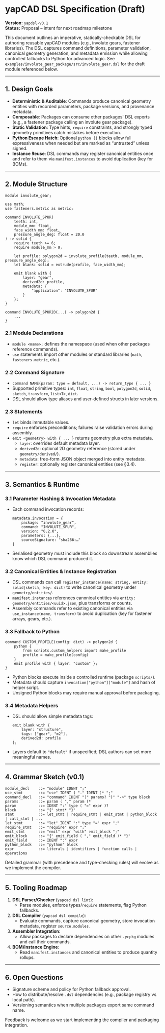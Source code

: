 # yapCAD DSL Specification (Draft)

**Version:** `yapdsl-v0.1`  
**Status:** Proposal – intent for next roadmap milestone

This document outlines an imperative, statically-checkable DSL for authoring reusable yapCAD modules (e.g., involute gears, fastener libraries). The DSL captures command definitions, parameter validation, canonical geometry generation, and metadata emission while allowing controlled fallbacks to Python for advanced logic. See `examples/involute_gear_package/src/involute_gear.dsl` for the draft module referenced below.

---

## 1. Design Goals

- **Deterministic & Auditable**: Commands produce canonical geometry entities with recorded parameters, package versions, and provenance metadata.
- **Composable**: Packages can consume other packages' DSL exports (e.g., a fastener package calling an involute gear package).
- **Static Validation**: Type hints, `require` constraints, and strongly typed geometry primitives catch mistakes before execution.
- **Python Escape Hatch**: Optional `python {}` blocks allow full expressiveness when needed but are marked as “untrusted” unless signed.
- **Instance Reuse**: DSL commands may register canonical entities once and refer to them via `manifest.instances` to avoid duplication (key for BOMs).

---

## 2. Module Structure

```
module involute_gear;

use math;
use fasteners.metric as metric;

command INVOLUTE_SPUR(
    teeth: int,
    module_mm: float,
    face_width_mm: float,
    pressure_angle_deg: float = 20.0
) -> solid {
    require teeth >= 6;
    require module_mm > 0;

    let profile: polygon2d = involute_profile(teeth, module_mm, pressure_angle_deg);
    let blank: solid = extrude(profile, face_width_mm);

    emit blank with {
        layer: "gear",
        derived2d: profile,
        metadata: {
            "application": "INVOLUTE_SPUR"
        }
    };
}

command INVOLUTE_SPUR2D(...) -> polygon2d {
    ...
}
```

### 2.1 Module Declarations
- `module <name>;` defines the namespace (used when other packages reference commands).
- `use` statements import other modules or standard libraries (`math`, `fasteners.metric`, etc.).

### 2.2 Command Signature
- `command NAME(param: type = default, ...) -> return_type { ... }`
- Supported primitive types: `int`, `float`, `string`, `bool`, `polygon2d`, `solid`, `sketch`, `transform`, `list<T>`, `dict`.
- DSL should allow type aliases and user-defined structs in later versions.

### 2.3 Statements
- `let` binds immutable values.
- `require` enforces preconditions; failures raise validation errors during assembly.
- `emit <geometry> with { ... }` returns geometry plus extra metadata.
  * `layer`: overrides default metadata layer.
  * `derived2d`: optional 2D geometry reference (stored under `geometry/derived/`).
  * `metadata`: free-form JSON object merged into entity metadata.
  * `register`: optionally register canonical entities (see §3.4).

---

## 3. Semantics & Runtime

### 3.1 Parameter Hashing & Invocation Metadata
- Each command invocation records:
  ```
  metadata.invocation = {
      package: "involute_gear",
      command: "INVOLUTE_SPUR",
      version: "0.2.0",
      parameters: {...},
      sourceSignature: "sha256:…"
  }
  ```
- Serialised geometry must include this block so downstream assemblies know which DSL command produced it.

### 3.2 Canonical Entities & Instance Registration
- DSL commands can call `register_instance(name: string, entity: solid|sketch, key: dict)` to write canonical geometry under `geometry/entities/`.
- `manifest.instances` references canonical entities via `entity: geometry/entities/<uuid>.json`, plus transforms or counts.
- Assembly commands refer to existing canonical entities via `use_instance(name, transform)` to avoid duplication (key for fastener arrays, gears, etc.).

### 3.3 Fallback to Python

```
command CUSTOM_PROFILE(config: dict) -> polygon2d {
    python {
        from scripts.custom_helpers import make_profile
        profile = make_profile(config)
    }
    emit profile with { layer: "custom" };
}
```

- Python blocks execute inside a controlled runtime (package `scripts/`).
- Metadata should capture `invocation["python"]["module"]` and hash of helper script.
- Unsigned Python blocks may require manual approval before packaging.

### 3.4 Metadata Helpers
- DSL should allow simple metadata tags:
  ```
  emit blank with {
      layer: "structure",
      tags: ["gear", "m2"],
      derived2d: profile
  };
  ```
- Layers default to `"default"` if unspecified; DSL authors can set more meaningful names.

---

## 4. Grammar Sketch (v0.1)

```
module_decl    ::= "module" IDENT ";"
use_stmt       ::= "use" IDENT ( "." IDENT )* ";"
command_decl   ::= "command" IDENT "(" params? ")" "->" type block
params         ::= param ( "," param )*
param          ::= IDENT ":" type ( "=" expr )?
block          ::= "{" stmt* "}"
stmt           ::= let_stmt | require_stmt | emit_stmt | python_block | call_stmt | ...
let_stmt       ::= "let" IDENT ":" type "=" expr ";"
require_stmt   ::= "require" expr ";"
emit_stmt      ::= "emit" expr "with" emit_block ";"
emit_block     ::= "{" emit_field ( "," emit_field )* "}"
emit_field     ::= IDENT ":" expr
python_block   ::= "python" block
expr           ::= literals | identifiers | function calls | operations
```

Detailed grammar (with precedence and type-checking rules) will evolve as we implement the compiler.

---

## 5. Tooling Roadmap

1. **DSL Parser/Checker** (`yapcad dsl lint`):
   - Parse modules, enforce types/`require` statements, flag Python fallbacks.
2. **DSL Compiler** (`yapcad dsl compile`):
   - Evaluate commands, capture canonical geometry, store invocation metadata, register `source.modules`.
3. **Assembler Integration**:
   - Allow packages to declare dependencies on other `.ycpkg` modules and call their commands.
4. **BOM/Instance Engine**:
   - Read `manifest.instances` and canonical entities to produce quantity rollups.

---

## 6. Open Questions

- Signature scheme and policy for Python fallback approval.
- How to distribute/resolve `.dsl` dependencies (e.g., package registry vs. local path).
- Versioning semantics when multiple packages export same command name.

Feedback is welcome as we start implementing the compiler and packaging integration.
